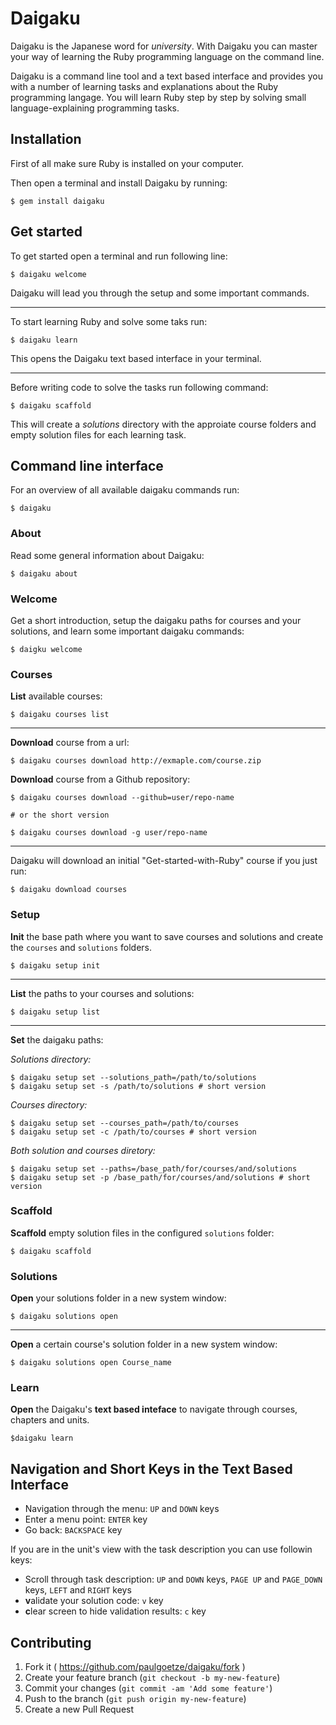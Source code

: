 # Daigaku

Daigaku is the Japanese word for *university*.
With Daigaku you can master your way of learning the Ruby programming language on the command line.

Daigaku is a command line tool and a text based interface and provides you with a number of learning tasks and explanations about the Ruby programming
langage. You will learn Ruby step by step by solving small language-explaining programming tasks.

## Installation

First of all make sure Ruby is installed on your computer.

Then open a terminal and install Daigaku by running:

    $ gem install daigaku

## Get started

To get started open a terminal and run following line:

    $ daigaku welcome

Daigaku will lead you through the setup and some important commands.

---

To start learning Ruby and solve some taks run:

    $ daigaku learn

This opens the Daigaku text based interface in your terminal.

---

Before writing code to solve the tasks run following command:

    $ daigaku scaffold

This will create a *solutions* directory with the approiate course folders and empty solution files for each learning task.

## Command line interface

For an overview of all available daigaku commands run:

    $ daigaku

### About
Read some general information about Daigaku:

```
$ daigaku about
```

### Welcome
Get a short introduction, setup the daigaku paths for courses and your solutions, and learn some important daigaku commands:

```
$ daigku welcome
```

### Courses
**List** available courses:

```
$ daigaku courses list
```

---

**Download** course from a url:

```
$ daigaku courses download http://exmaple.com/course.zip
```

**Download** course from a Github repository:

```
$ daigaku courses download --github=user/repo-name

# or the short version

$ daigaku courses download -g user/repo-name
```

---

Daigaku will download an initial "Get-started-with-Ruby" course if you just run:

```
$ daigaku download courses
```

### Setup
**Init** the base path where you want to save courses and solutions and create the `courses` and `solutions` folders.

```
$ daigaku setup init
```

---

**List** the paths to your courses and solutions:

```
$ daigaku setup list
```

---

**Set** the daigaku paths:

*Solutions directory:*

```
$ daigaku setup set --solutions_path=/path/to/solutions
$ daigaku setup set -s /path/to/solutions # short version
```

*Courses directory:*

```
$ daigaku setup set --courses_path=/path/to/courses
$ daigaku setup set -c /path/to/courses # short version
```

*Both solution and courses diretory:*

```
$ daigaku setup set --paths=/base_path/for/courses/and/solutions
$ daigaku setup set -p /base_path/for/courses/and/solutions # short version
```

### Scaffold
**Scaffold** empty solution files in the configured `solutions` folder:

```
$ daigaku scaffold
```

### Solutions
**Open** your solutions folder in a new system window:

```
$ daigaku solutions open
```

---

**Open** a certain course's solution folder in a new system window:

```
$ daigaku solutions open Course_name
```

### Learn
**Open** the Daigaku's **text based inteface** to navigate through courses, chapters and units.

```
$daigaku learn
```

## Navigation and Short Keys in the Text Based Interface

* Navigation through the menu: `UP` and `DOWN` keys
* Enter a menu point: `ENTER` key
* Go back: `BACKSPACE` key

If you are in the unit's view with the task description you can use followin keys:

* Scroll through task description: `UP` and `DOWN` keys, `PAGE UP` and `PAGE_DOWN` keys, `LEFT` and `RIGHT` keys
* **v**alidate your solution code: `v` key
* **c**lear screen to hide validation results: `c` key

## Contributing

1. Fork it ( https://github.com/paulgoetze/daigaku/fork )
2. Create your feature branch (`git checkout -b my-new-feature`)
3. Commit your changes (`git commit -am 'Add some feature'`)
4. Push to the branch (`git push origin my-new-feature`)
5. Create a new Pull Request
